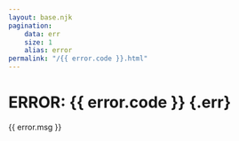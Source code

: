 ```yaml
---
layout: base.njk
pagination:
    data: err
    size: 1
    alias: error
permalink: "/{{ error.code }}.html"
---
```

# ERROR: {{ error.code }} {.err}

{{ error.msg }}
